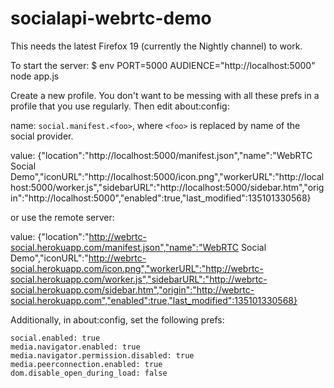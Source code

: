 socialapi-webrtc-demo
=====================

This needs the latest Firefox 19 (currently the Nightly channel) to work.

To start the server:
$ env PORT=5000 AUDIENCE="http://localhost:5000" node app.js

Create a new profile.  You don't want to be messing with all these
prefs in a profile that you use regularly. Then edit about:config:

name: `social.manifest.<foo>`, where `<foo>` is replaced by name of the social provider.

value: {"location":"http://localhost:5000/manifest.json","name":"WebRTC Social Demo","iconURL":"http://localhost:5000/icon.png","workerURL":"http://localhost:5000/worker.js","sidebarURL":"http://localhost:5000/sidebar.htm","origin":"http://localhost:5000","enabled":true,"last_modified":135101330568}

or use the remote server:

value: {"location":"http://webrtc-social.herokuapp.com/manifest.json","name":"WebRTC Social Demo","iconURL":"http://webrtc-social.herokuapp.com/icon.png","workerURL":"http://webrtc-social.herokuapp.com/worker.js","sidebarURL":"http://webrtc-social.herokuapp.com/sidebar.htm","origin":"http://webrtc-social.herokuapp.com","enabled":true,"last_modified":135101330568}

Additionally, in about:config, set the following prefs:

    social.enabled: true
    media.navigator.enabled: true
    media.navigator.permission.disabled: true
    media.peerconnection.enabled: true
    dom.disable_open_during_load: false
